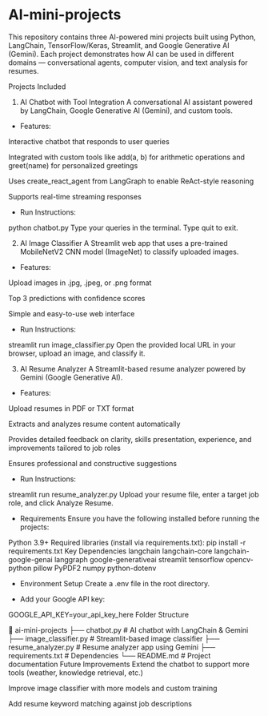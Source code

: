 # AI-mini-projects
This repository contains three AI-powered mini projects built using Python, LangChain, TensorFlow/Keras, Streamlit, and Google Generative AI (Gemini). Each project demonstrates how AI can be used in different domains — conversational agents, computer vision, and text analysis for resumes.

Projects Included
1. AI Chatbot with Tool Integration
A conversational AI assistant powered by LangChain, Google Generative AI (Gemini), and custom tools.

* Features:

Interactive chatbot that responds to user queries

Integrated with custom tools like add(a, b) for arithmetic operations and greet(name) for personalized greetings

Uses create_react_agent from LangGraph to enable ReAct-style reasoning

Supports real-time streaming responses

* Run Instructions:

python chatbot.py
Type your queries in the terminal. Type quit to exit.

2. AI Image Classifier
A Streamlit web app that uses a pre-trained MobileNetV2 CNN model (ImageNet) to classify uploaded images.

* Features:

Upload images in .jpg, .jpeg, or .png format

Top 3 predictions with confidence scores

Simple and easy-to-use web interface

* Run Instructions:

streamlit run image_classifier.py
Open the provided local URL in your browser, upload an image, and classify it.

3. AI Resume Analyzer
A Streamlit-based resume analyzer powered by Gemini (Google Generative AI).

* Features:

Upload resumes in PDF or TXT format

Extracts and analyzes resume content automatically

Provides detailed feedback on clarity, skills presentation, experience, and improvements tailored to job roles

Ensures professional and constructive suggestions

* Run Instructions:

streamlit run resume_analyzer.py
Upload your resume file, enter a target job role, and click Analyze Resume.

* Requirements
Ensure you have the following installed before running the projects:

Python 3.9+
Required libraries (install via requirements.txt):
pip install -r requirements.txt
Key Dependencies
langchain
langchain-core
langchain-google-genai
langgraph
google-generativeai
streamlit
tensorflow
opencv-python
pillow
PyPDF2
numpy
python-dotenv

* Environment Setup
Create a .env file in the root directory.

* Add your Google API key:

GOOGLE_API_KEY=your_api_key_here
Folder Structure

📂 ai-mini-projects
 ├── chatbot.py            # AI chatbot with LangChain & Gemini
 ├── image_classifier.py   # Streamlit-based image classifier
 ├── resume_analyzer.py    # Resume analyzer app using Gemini
 ├── requirements.txt      # Dependencies
 └── README.md             # Project documentation
Future Improvements
Extend the chatbot to support more tools (weather, knowledge retrieval, etc.)

Improve image classifier with more models and custom training

Add resume keyword matching against job descriptions

